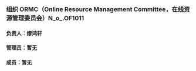 ### 组织 ORMC（Online Resource Management Committee，在线资源管理委员会）N_o_.OF1011

#### 负责人：缪鸿轩

#### 管理员：暂无

#### 成员：暂无


